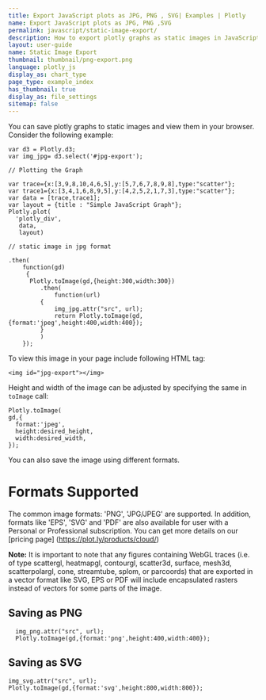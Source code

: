 ```yaml
---
title: Export JavaScript plots as JPG, PNG , SVG| Examples | Plotly
name: Export JavaScript plots as JPG, PNG ,SVG
permalink: javascript/static-image-export/
description: How to export plotly graphs as static images in JavaScript. Plotly supports jpg, png and svg image export.
layout: user-guide
name: Static Image Export
thumbnail: thumbnail/png-export.png
language: plotly_js
display_as: chart_type
page_type: example_index
has_thumbnail: true
display_as: file_settings
sitemap: false
---
```


You can save plotly graphs to static images and view them in your browser. Consider the following example:

    var d3 = Plotly.d3;
    var img_jpg= d3.select('#jpg-export');

    // Plotting the Graph

    var trace={x:[3,9,8,10,4,6,5],y:[5,7,6,7,8,9,8],type:"scatter"};
    var trace1={x:[3,4,1,6,8,9,5],y:[4,2,5,2,1,7,3],type:"scatter"};
    var data = [trace,trace1];
    var layout = {title : "Simple JavaScript Graph"};
    Plotly.plot(
      'plotly_div',
       data,
       layout)

    // static image in jpg format

    .then(
        function(gd)
         {
          Plotly.toImage(gd,{height:300,width:300})
             .then(
                 function(url)
             {
                 img_jpg.attr("src", url);
                 return Plotly.toImage(gd,{format:'jpeg',height:400,width:400});
             }
             )
        });
To view this image in your page include following HTML tag:

    <img id="jpg-export"></img>

Height and width of the image can be adjusted by specifying the same in `toImage` call:

    Plotly.toImage(
    gd,{
      format:'jpeg',
      height:desired_height,
      width:desired_width,
    });

You can also save the image using different formats.

# Formats Supported

The common image formats: 'PNG', 'JPG/JPEG' are supported. In addition, formats like 'EPS', 'SVG' and 'PDF' are also available for user with a Personal or Professional subscription. You can get more details on our [pricing page] (https://plot.ly/products/cloud/)

**Note:** It is important to note that any figures containing WebGL traces (i.e. of type scattergl, heatmapgl, contourgl, scatter3d, surface, mesh3d, scatterpolargl, cone, streamtube, splom, or parcoords) that are exported in a vector format like SVG, EPS or PDF will include encapsulated rasters instead of vectors for some parts of the image.

## Saving as PNG ##
      img_png.attr("src", url);
      Plotly.toImage(gd,{format:'png',height:400,width:400});

## Saving as SVG ##
    img_svg.attr("src", url);
    Plotly.toImage(gd,{format:'svg',height:800,width:800});
